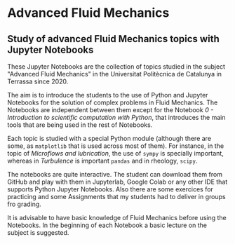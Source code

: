 # Advanced Fluid Mechanics
## Study of advanced Fluid Mechanics topics with Jupyter Notebooks 

These Jupyter Notebooks are the collection of topics studied in the subject "Advanced Fluid Mechanics" in the Universitat Politècnica de Catalunya in Terrassa since 2020.

The aim is to introduce the students to the use of Python and Jupyter Notebooks for the solution of complex problems in Fluid Mechanics. The Notebooks are independent between them 
except for the Notebook _0 - Introduction to scientific computation with Python_, that introduces the main tools that are being used in the rest of Notebooks.

Each topic is studied with a special Python module (although there are some, as `matplotlib` that is used across most of them). For instance, in the topic of _Microflows 
and lubrication_, the use of `sympy` is specially important, whereas in _Turbulence_ is important `pandas` and in rheology, `scipy`.

The notebooks are quite interactive. The student can download them from GitHub and play with them in Jupyterlab, Google Colab or any other IDE that supports Python Jupyter Notebooks. Also there are some exercices for practicing and some Assignments that my students had to deliver in groups fro grading. 

It is advisable to have basic knowledge of Fluid Mechanics before using the Notebooks. In the beginning of each Notebook a basic lecture on the subject is suggested.
